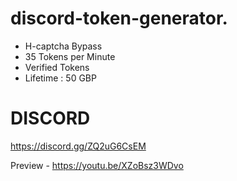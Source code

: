 # discord-token-generator.
* H-captcha Bypass
* 35 Tokens per Minute
* Verified Tokens
* Lifetime : 50 GBP


# DISCORD
https://discord.gg/ZQ2uG6CsEM

Preview -
https://youtu.be/XZoBsz3WDvo

